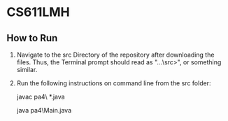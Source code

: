 # CS611LMH

## How to Run

1. Navigate to the src Directory of the repository after downloading the files. Thus, the Terminal prompt should read as "...\src>", or something similar.

2. Run the following instructions on command line from the src folder:

	javac pa4\ *.java
	
	java pa4\Main.java
